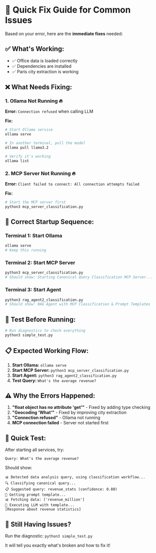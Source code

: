 # 🚨 Quick Fix Guide for Common Issues

Based on your error, here are the **immediate fixes** needed:

## ✅ **What's Working:**
- ✅ Office data is loaded correctly
- ✅ Dependencies are installed  
- ✅ Paris city extraction is working

## ❌ **What Needs Fixing:**

### 1. **Ollama Not Running** 🔥
**Error:** `Connection refused` when calling LLM

**Fix:**
```bash
# Start Ollama service
ollama serve

# In another terminal, pull the model
ollama pull llama3.2

# Verify it's working
ollama list
```

### 2. **MCP Server Not Running** 🔥  
**Error:** `Client failed to connect: All connection attempts failed`

**Fix:**
```bash
# Start the MCP server first
python3 mcp_server_classification.py
```

## 🚀 **Correct Startup Sequence:**

### Terminal 1: Start Ollama
```bash
ollama serve
# Keep this running
```

### Terminal 2: Start MCP Server  
```bash
python3 mcp_server_classification.py
# Should show: Starting Canonical Query Classification MCP Server...
```

### Terminal 3: Start Agent
```bash
python3 rag_agent2_classification.py
# Should show: RAG Agent with MCP Classification & Prompt Templates
```

## 🧪 **Test Before Running:**
```bash
# Run diagnostics to check everything
python3 simple_test.py
```

## 📋 **Expected Working Flow:**

1. **Start Ollama:** `ollama serve`
2. **Start MCP Server:** `python3 mcp_server_classification.py`  
3. **Start Agent:** `python3 rag_agent2_classification.py`
4. **Test Query:** `What's the average revenue?`

## ⚠️ **Why the Errors Happened:**

1. **"float object has no attribute 'get'"** - Fixed by adding type checking
2. **"Geocoding 'What'"** - Fixed by improving city extraction  
3. **"Connection refused"** - Ollama not running
4. **MCP connection failed** - Server not started first

## 🎯 **Quick Test:**

After starting all services, try:
```
Query: What's the average revenue?
```

Should show:
```
📊 Detected data analysis query, using classification workflow...
🔍 Classifying canonical query...
📋 Suggested query: revenue_stats (confidence: 0.80)
📝 Getting prompt template...
📊 Fetching data: ['revenue_million']
🤖 Executing LLM with template...
[Response about revenue statistics]
```

## 🔧 **Still Having Issues?**

Run the diagnostic: `python3 simple_test.py`

It will tell you exactly what's broken and how to fix it!